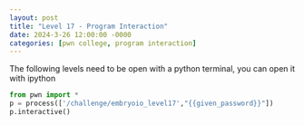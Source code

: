 ```yaml
---
layout: post
title: "Level 17 - Program Interaction"
date: 2024-3-26 12:00:00 -0000
categories: [pwn college, program interaction]
---
```

The following levels need to be open with a python terminal, you can open it with ipython
```python
from pwn import *
p = process(['/challenge/embryoio_level17',"{{given_password}}"])
p.interactive()
```
